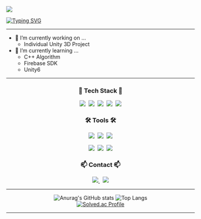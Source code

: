 <img src="https://capsule-render.vercel.app/api?type=venom&color=timeGradient&height=200&section=header&text=Charen's%20Github&fontSize=70" />

[![Typing SVG](https://readme-typing-svg.demolab.com?font=Fira+Code&pause=1000&width=435&lines=Game+Developer;Bachelor+of+Computer+Science;C%2B%2B%2C+C%23%2C+Python)](https://git.io/typing-svg)

---

- 🔭 I’m currently working on ...
  + Individual Unity 3D Project
- 🌱 I’m currently learning ...
  + C++ Algorithm
  + Firebase SDK
  + Unity6

---

<h3 align="center">🚀 Tech Stack 🚀</h3>
<p align="center">
  <img src="https://img.shields.io/badge/C-A8B9CC.svg?style=for-the-badge&logo=c&logoColor=FFFFFF" />&nbsp
  <img src="https://img.shields.io/badge/C++-DDDDDD.svg?style=for-the-badge&logo=cplusplus&logoColor=00599C" />&nbsp
  <img src="https://img.shields.io/badge/Python-3776AB.svg?style=for-the-badge&logo=python&logoColor=FDD555" />&nbsp
  <img src="https://img.shields.io/badge/CSharp-FFFFFF.svg?style=for-the-badge&logo=c&logoColor=3F0894" />&nbsp
  <img src="https://img.shields.io/badge/Unity-000000.svg?style=for-the-badge&logo=unity&logoColor=FFFFFF" />
</p>

<h3 align="center">🛠 Tools 🛠</h3>
<p align="center">
  <img src="https://img.shields.io/badge/git-F05033.svg?style=for-the-badge&logo=git&logoColor=FFFFFF" />&nbsp
  <img src="https://img.shields.io/badge/github-181717.svg?style=for-the-badge&logo=github&logoColor=FFFFFF" />&nbsp
  <img src="https://img.shields.io/badge/Notion-F3F3F3.svg?style=for-the-badge&logo=notion&logoColor=000000" />
</p>
<p align="center">
  <img src="https://img.shields.io/badge/figma-DDDDDD.svg?style=for-the-badge&logo=figma&logoColor=A55EFF" />&nbsp
  <img src="https://img.shields.io/badge/Trello-66DDFF.svg?style=for-the-badge&logo=trello&logoColor=0052CC" />&nbsp
  <img src="https://img.shields.io/badge/VSCommunity-CC96F8.svg?style=for-the-badge&logo=visual-studio&logoColor=CC96F8" />
</p>

<h3 align="center">📫 Contact 📫</h3>
<p align="center">
  <a href="https://better-constructor123.tistory.com/">
    <img src="https://img.shields.io/badge/tistory-000000?style=for-the-badge&logo=tistory&logoColor=white" />
  </a>&nbsp
  <a href="mailto:sjeong888@gmail.com">
    <img src="https://img.shields.io/badge/sjeong888@gmail.com-D14836?style=for-the-badge&logo=gmail&logoColor=white" />
  </a>
</p>

---

<div align="center">
  <img src="https://github-readme-stats.vercel.app/api?username=Charen523&count_private=true&show_icons=true&theme=radical" alt="Anurag's GitHub stats" />
  <img src="https://github-readme-stats.vercel.app/api/top-langs/?username=Charen523&layout=compact" alt="Top Langs" />
</div>
<div align="center">
  <a href="https://solved.ac/chloe4baek/">
    <img src="http://mazassumnida.wtf/api/v2/generate_badge?boj=chloe4baek" alt="Solved.ac Profile" />
  </a>
</div>

---
